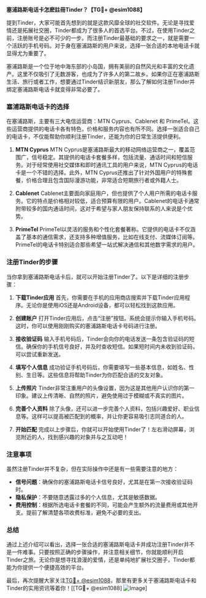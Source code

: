 **塞浦路斯电话卡怎麽註冊Tinder？【TG💪+ @esim1088】**

提到Tinder，大家可能首先想到的就是这款风靡全球的社交软件。无论是寻找爱情还是拓展社交圈，Tinder都成为了很多人的首选平台。不过，在使用Tinder之前，注册账号是必不可少的一步。而注册Tinder最基础的要求之一，就是需要一个活跃的手机号码。对于身在塞浦路斯的用户来说，选择一张合适的本地电话卡就显得尤为重要了。

塞浦路斯是一个位于地中海东部的小岛国，拥有美丽的自然风光和丰富的文化遗产。这里不仅吸引了无数游客，也成为了许多人的第二故乡。如果你正在塞浦路斯生活、旅行或者工作，想要通过Tinder结识新朋友，那么了解如何注册Tinder并绑定塞浦路斯电话卡就变得非常必要了。

### 塞浦路斯电话卡的选择

在塞浦路斯，主要有三大电信运营商：MTN Cyprus、Cablenet 和 PrimeTel。这些运营商提供的电话卡各有特色，价格和服务内容也有所不同。选择一张适合自己的电话卡，不仅能帮助你顺利注册Tinder，还能为你的日常生活提供便利。

1. **MTN Cyprus**
   MTN Cyprus是塞浦路斯最大的移动网络运营商之一，覆盖范围广，信号稳定。其提供的电话卡套餐多样，包括流量、通话时间和短信服务。对于经常使用社交媒体和即时通讯工具的用户来说，MTN Cyprus的电话卡是一个不错的选择。此外，MTN Cyprus还推出了针对外国用户的特殊套餐，价格合理且包含国际漫游功能，非常适合短期旅行者或外籍人士。

2. **Cablenet**
   Cablenet主要面向家庭用户，但也提供了个人用户所需的电话卡服务。它的特点是价格相对较低，适合预算有限的用户。Cablenet的电话卡通常附带较多的国内通话时间，这对于希望与家人朋友保持联系的人来说是个优势。

3. **PrimeTel**
   PrimeTel以灵活的服务和个性化套餐著称。它提供的电话卡不仅涵盖了基本的通信需求，还支持多种增值服务，比如在线支付、流媒体订阅等。PrimeTel的电话卡特别适合那些希望一站式解决通信和其他数字需求的用户。

### 注册Tinder的步骤

当你拿到塞浦路斯电话卡后，就可以开始注册Tinder了。以下是详细的注册步骤：

1. **下载Tinder应用**
   首先，你需要在手机的应用商店搜索并下载Tinder应用程序。无论你是使用iOS还是Android设备，都可以轻松找到这款应用。

2. **创建账户**
   打开Tinder应用后，点击“注册”按钮。系统会提示你输入手机号码。这时，你可以使用刚刚购买的塞浦路斯电话卡号码进行注册。

3. **接收验证码**
   输入手机号码后，Tinder会向你的电话发送一条包含验证码的短信。确保你的手机信号良好，并及时查收短信。如果短时间内未收到验证码，可以尝试重新发送。

4. **填写个人信息**
   成功验证手机号码后，你需要填写一些基本信息，如姓名、性别、生日等。这些信息将帮助Tinder为你匹配合适的交友对象。

5. **上传照片**
   Tinder非常注重用户的头像设置，因为这是其他用户认识你的第一印象。建议上传清晰、自然的照片，避免使用过于模糊或不真实的图片。

6. **完善个人资料**
   除了头像，还可以进一步完善个人资料，包括兴趣爱好、职业信息等。这样可以提高被匹配到的概率，并让你更容易吸引志同道合的人。

7. **开始匹配**
   完成以上步骤后，你就可以开始使用Tinder了！左右滑动屏幕，浏览附近的人，找到感兴趣的对象并与之互动吧！

### 注意事项

虽然注册Tinder并不复杂，但在实际操作中还是有一些需要注意的地方：

- **信号问题**：确保你的塞浦路斯电话卡信号良好，尤其是在第一次接收验证码时。
- **隐私保护**：不要随意透露过多的个人信息，尤其是敏感数据。
- **费用控制**：根据所选电话卡套餐的不同，可能会产生额外的流量费用或其他开支。提前了解清楚各项收费标准，避免不必要的支出。

### 总结

通过上述介绍可以看出，选择一张合适的塞浦路斯电话卡并成功注册Tinder并不是一件难事。只要按照正确的步骤操作，并注意相关细节，你就能顺利开启Tinder之旅。无论你是想寻找浪漫的爱情，还是单纯地扩展社交圈子，Tinder都能为你提供一个便捷高效的平台。

最后，再次提醒大家关注[TG💪+ @esim1088](https://t.me/s/esim1088)，那里有更多关于塞浦路斯电话卡和Tinder的实用资讯等着你！[[TG💪+ @esim1088] ![Image](https://i.postimg.cc/4NQfJmqS/Snipaste-2025-05-13-00-14-12.png)]